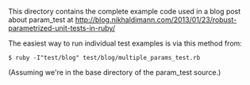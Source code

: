 This directory contains the complete example code used in a blog post
about param_test at
http://blog.nikhaldimann.com/2013/01/23/robust-parametrized-unit-tests-in-ruby/

The easiest way to run individual test examples is via this method from:

    $ ruby -I"test/blog" test/blog/multiple_params_test.rb

(Assuming we're in the base directory of the param_test source.)
